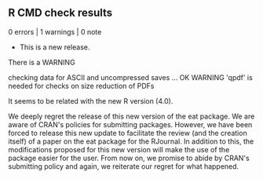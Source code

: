 ## R CMD check results

0 errors | 1 warnings | 0 note

* This is a new release.

There is a WARNING

checking data for ASCII and uncompressed saves ... OK
   WARNING
  'qpdf' is needed for checks on size reduction of PDFs

It seems to be related with the new R version (4.0).

We deeply regret the release of this new version of the eat package. We are aware of CRAN's policies for submitting packages. However, we have been forced to release this new update to facilitate the review (and the creation itself) of a paper on the eat package for the RJournal. In addition to this, the modifications proposed for this new version will make the use of the package easier for the user. From now on, we promise to abide by CRAN's submitting policy and again, we reiterate our regret for what happened.
